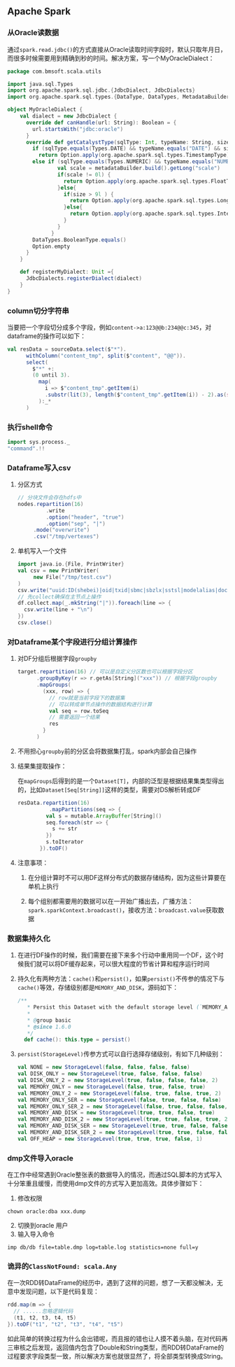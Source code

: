 ## Apache Spark

### 从Oracle读数据

通过`spark.read.jdbc()`的方式直接从Oracle读取时间字段时，默认只取年月日，而很多时候需要用到精确到秒的时间。解决方案，写一个MyOracleDialect：

```scala
package com.bmsoft.scala.utils

import java.sql.Types
import org.apache.spark.sql.jdbc.{JdbcDialect, JdbcDialects}
import org.apache.spark.sql.types.{DataType, DataTypes, MetadataBuilder}

object MyOracleDialect {
    val dialect = new JdbcDialect {
      override def canHandle(url: String): Boolean = {
        url.startsWith("jdbc:oracle")
      }
      override def getCatalystType(sqlType: Int, typeName: String, size: Int, metadataBuilder: MetadataBuilder): Option[DataType] = {
        if (sqlType.equals(Types.DATE) && typeName.equals("DATE") && size == 0)
          return Option.apply(org.apache.spark.sql.types.TimestampType)
        else if (sqlType.equals(Types.NUMERIC) && typeName.equals("NUMBER") ){
                val scale = metadataBuilder.build().getLong("scale")
                if(scale != 0l) {
                  return Option.apply(org.apache.spark.sql.types.FloatType)
                }else{
                  if(size > 9l ) {
                    return Option.apply(org.apache.spark.sql.types.LongType)
                  }else{
                    return Option.apply(org.apache.spark.sql.types.IntegerType)
                  }
                }
              }
        DataTypes.BooleanType.equals()
        Option.empty
      }
    }

    def registerMyDialect: Unit ={
      JdbcDialects.registerDialect(dialect)
    }
}

```

### column切分字符串

当要把一个字段切分成多个字段，例如`content->a:123@@b:234@@c:345`，对dataframe的操作可以如下：

```scala
val resData = sourceData.select($"*").
      withColumn("content_tmp", split($"content", "@@")).
      select(
        $"*" +:
        (0 until 3).
          map(
            i => $"content_tmp".getItem(i)
            .substr(lit(3), length($"content_tmp".getItem(i)) - 2).as(s"C${i+1}")
          ):_*
      )
```

### 执行shell命令

```scala
import sys.process._
"command".!!
```

### Dataframe写入csv

1. 分区方式

   ```scala
   // 分块文件会存在hdfs中
   nodes.repartition(16)
   			.write
   			.option("header", "true")
   			.option("sep", "|")
       	.mode("overwrite")
       	.csv("/tmp/vertexes")
   ```

2. 单机写入一个文件

   ```scala
   import java.io.{File, PrintWriter}
   val csv = new PrintWriter(
   		new File("/tmp/test.csv")
   )
   csv.write("uuid:ID(shebei)|oid|txid|sbmc|sbzlx|sstsl|modelalias|documentname|c1|c2|c3" + "\n")
   // 先collect确保在主节点上操作
   df.collect.map(_.mkString("|")).foreach(line => {
     csv.write(line + "\n")
   })
   csv.close()
   ```


### 对Dataframe某个字段进行分组计算操作

1. 对DF分组后根据字段`groupby`

   ```scala
   target.repartition(16) // 可以是自定义分区数也可以根据字段分区
         .groupByKey(r => r.getAs[String]("xxx")) // 根据字段groupby
         .mapGroups(
           (xxx, row) => {
             // row就是当前字段下的数据集
             // 可以转成单节点操作的数据结构进行计算
             val seq = row.toSeq
             // 需要返回一个结果
             res
           }
         )
   ```

2. 不用担心`groupby`前的分区会将数据集打乱，spark内部会自己操作

3. 结果集提取操作：

   在`mapGroups`后得到的是一个`Dataset[T]`，内部的泛型是根据结果集类型得出的，比如`Dataset[Seq[String]]`这样的类型，需要对DS解析转成DF

   ```scala
   resData.repartition(16)
   			 .mapPartitions(seq => {
            val s = mutable.ArrayBuffer[String]()
            seq.foreach(str => {
              s += str
            })
            s.toIterator
          }).toDF()
   ```

4. 注意事项：

   1) 在分组计算时不可以用DF这样分布式的数据存储结构，因为这些计算要在单机上执行

   2) 每个组别都需要用的数据可以在一开始广播出去，广播方法：`spark.sparkContext.broadcast()`，接收方法：`broadcast.value`获取数据

### 数据集持久化

1. 在进行DF操作的时候，我们需要在接下来多个行动中重用同一个DF，这个时候我们就可以将DF缓存起来，可以很大程度的节省计算和程序运行时间

2. 持久化有两种方法：`cache()`和`persist()`，如果`persist()`不传参的情况下与`cache()`等效，存储级别都是`MEMORY_AND_DISK`，源码如下：

   ```scala
   /**
      * Persist this Dataset with the default storage level (`MEMORY_AND_DISK`).
      *
      * @group basic
      * @since 1.6.0
      */
     def cache(): this.type = persist()
   ```

3. `persist(StorageLevel)`传参方式可以自行选择存储级别，有如下几种级别：

   ```scala
   val NONE = new StorageLevel(false, false, false, false)
   val DISK_ONLY = new StorageLevel(true, false, false, false)
   val DISK_ONLY_2 = new StorageLevel(true, false, false, false, 2)
   val MEMORY_ONLY = new StorageLevel(false, true, false, true)
   val MEMORY_ONLY_2 = new StorageLevel(false, true, false, true, 2)
   val MEMORY_ONLY_SER = new StorageLevel(false, true, false, false)
   val MEMORY_ONLY_SER_2 = new StorageLevel(false, true, false, false, 2)
   val MEMORY_AND_DISK = new StorageLevel(true, true, false, true)
   val MEMORY_AND_DISK_2 = new StorageLevel(true, true, false, true, 2)
   val MEMORY_AND_DISK_SER = new StorageLevel(true, true, false, false)
   val MEMORY_AND_DISK_SER_2 = new StorageLevel(true, true, false, false, 2)
   val OFF_HEAP = new StorageLevel(true, true, true, false, 1)
   ```

### dmp文件导入oracle

在工作中经常遇到Oracle整张表的数据导入的情况，而通过SQL脚本的方式写入十分笨重且缓慢，而使用dmp文件的方式写入更加高效。具体步骤如下：

1. 修改权限
```
chown oracle:dba xxx.dump
```
2. 切换到oracle 用户
3. 输入导入命令
```
imp db/db file=table.dmp log=table.log statistics=none full=y
```

### 诡异的`ClassNotFound: scala.Any`

在一次RDD转DataFrame的经历中，遇到了这样的问题，想了一天都没解决，无意中发现问题，以下是代码复现：

```scala
rdd.map(m => {
  // ......忽略逻辑代码
  (t1, t2, t3, t4, t5)
}).toDF("t1", "t2", "t3", "t4", "t5")
```

如此简单的转换过程为什么会出错呢，而且报的错也让人摸不着头脑，在对代码再三审核之后发现，返回值内包含了Double和String类型，而RDD转DataFrame的过程要求字段类型一致，所以解决方案也就很显然了，将全部类型转换成String。